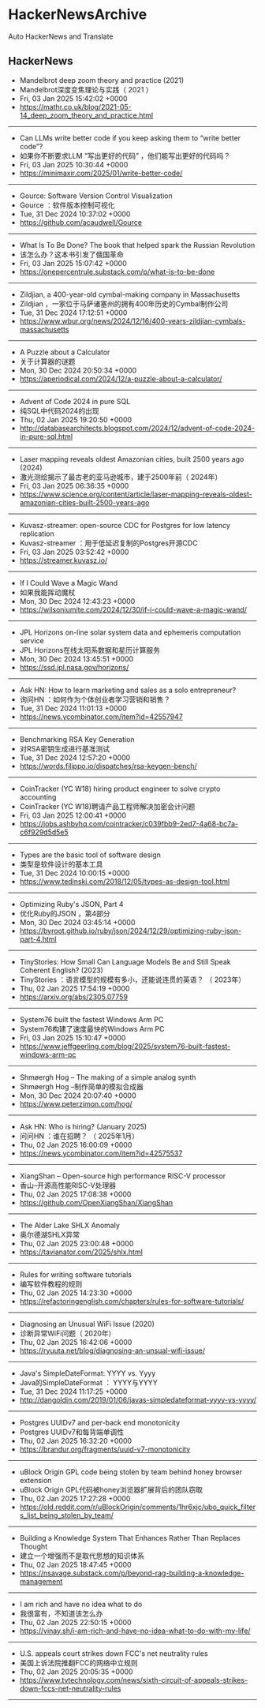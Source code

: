 # HackerNewsArchive
Auto HackerNews and Translate

## HackerNews
* Mandelbrot deep zoom theory and practice (2021)
* Mandelbrot深度变焦理论与实践（ 2021 ）
* Fri, 03 Jan 2025 15:42:02 +0000
* https://mathr.co.uk/blog/2021-05-14_deep_zoom_theory_and_practice.html
----
* Can LLMs write better code if you keep asking them to “write better code”?
* 如果你不断要求LLM “写出更好的代码” ，他们能写出更好的代码吗？
* Fri, 03 Jan 2025 10:30:44 +0000
* https://minimaxir.com/2025/01/write-better-code/
----
* Gource: Software Version Control Visualization
* Gource ：软件版本控制可视化
* Tue, 31 Dec 2024 10:37:02 +0000
* https://github.com/acaudwell/Gource
----
* What Is To Be Done? The book that helped spark the Russian Revolution
* 该怎么办？这本书引发了俄国革命
* Fri, 03 Jan 2025 15:07:42 +0000
* https://onepercentrule.substack.com/p/what-is-to-be-done
----
* Zildjian, a 400-year-old cymbal-making company in Massachusetts
* Zildjian ，一家位于马萨诸塞州的拥有400年历史的Cymbal制作公司
* Tue, 31 Dec 2024 17:12:51 +0000
* https://www.wbur.org/news/2024/12/16/400-years-zildjian-cymbals-massachusetts
----
* A Puzzle about a Calculator
* 关于计算器的谜题
* Mon, 30 Dec 2024 20:50:34 +0000
* https://aperiodical.com/2024/12/a-puzzle-about-a-calculator/
----
* Advent of Code 2024 in pure SQL
* 纯SQL中代码2024的出现
* Thu, 02 Jan 2025 19:20:50 +0000
* http://databasearchitects.blogspot.com/2024/12/advent-of-code-2024-in-pure-sql.html
----
* Laser mapping reveals oldest Amazonian cities, built 2500 years ago (2024)
* 激光测绘揭示了最古老的亚马逊城市，建于2500年前（ 2024年）
* Fri, 03 Jan 2025 06:36:35 +0000
* https://www.science.org/content/article/laser-mapping-reveals-oldest-amazonian-cities-built-2500-years-ago
----
* Kuvasz-streamer: open-source CDC for Postgres for low latency replication
* Kuvasz-streamer ：用于低延迟复制的Postgres开源CDC
* Fri, 03 Jan 2025 03:52:42 +0000
* https://streamer.kuvasz.io/
----
* If I Could Wave a Magic Wand
* 如果我能挥动魔杖
* Mon, 30 Dec 2024 12:43:23 +0000
* https://wilsoniumite.com/2024/12/30/if-i-could-wave-a-magic-wand/
----
* JPL Horizons on-line solar system data and ephemeris computation service
* JPL Horizons在线太阳系数据和星历计算服务
* Mon, 30 Dec 2024 13:45:51 +0000
* https://ssd.jpl.nasa.gov/horizons/
----
* Ask HN: How to learn marketing and sales as a solo entrepreneur?
* 询问HN ：如何作为个体创业者学习营销和销售？
* Tue, 31 Dec 2024 11:01:13 +0000
* https://news.ycombinator.com/item?id=42557947
----
* Benchmarking RSA Key Generation
* 对RSA密钥生成进行基准测试
* Tue, 31 Dec 2024 12:57:20 +0000
* https://words.filippo.io/dispatches/rsa-keygen-bench/
----
* CoinTracker (YC W18) hiring product engineer to solve crypto accounting
* CoinTracker (YC W18)聘请产品工程师解决加密会计问题
* Fri, 03 Jan 2025 12:00:41 +0000
* https://jobs.ashbyhq.com/cointracker/c039fbb9-2ed7-4a68-bc7a-c6f929d5d5e5
----
* Types are the basic tool of software design
* 类型是软件设计的基本工具
* Tue, 31 Dec 2024 10:00:15 +0000
* https://www.tedinski.com/2018/12/05/types-as-design-tool.html
----
* Optimizing Ruby's JSON, Part 4
* 优化Ruby的JSON ，第4部分
* Mon, 30 Dec 2024 03:45:14 +0000
* https://byroot.github.io/ruby/json/2024/12/29/optimizing-ruby-json-part-4.html
----
* TinyStories: How Small Can Language Models Be and Still Speak Coherent English? (2023)
* TinyStories ：语言模型的规模有多小，还能说连贯的英语？ （ 2023年）
* Thu, 02 Jan 2025 17:54:19 +0000
* https://arxiv.org/abs/2305.07759
----
* System76 built the fastest Windows Arm PC
* System76构建了速度最快的Windows Arm PC
* Fri, 03 Jan 2025 15:10:47 +0000
* https://www.jeffgeerling.com/blog/2025/system76-built-fastest-windows-arm-pc
----
* Shmøergh Hog – The making of a simple analog synth
* Shmøergh Hog –制作简单的模拟合成器
* Mon, 30 Dec 2024 20:07:40 +0000
* https://www.peterzimon.com/hog/
----
* Ask HN: Who is hiring? (January 2025)
* 问问HN ：谁在招聘？ （ 2025年1月）
* Thu, 02 Jan 2025 16:00:09 +0000
* https://news.ycombinator.com/item?id=42575537
----
* XiangShan – Open-source high performance RISC-V processor
* 香山–开源高性能RISC-V处理器
* Thu, 02 Jan 2025 17:08:38 +0000
* https://github.com/OpenXiangShan/XiangShan
----
* The Alder Lake SHLX Anomaly
* 奥尔德湖SHLX异常
* Thu, 02 Jan 2025 23:00:48 +0000
* https://tavianator.com/2025/shlx.html
----
* Rules for writing software tutorials
* 编写软件教程的规则
* Thu, 02 Jan 2025 14:23:30 +0000
* https://refactoringenglish.com/chapters/rules-for-software-tutorials/
----
* Diagnosing an Unusual WiFi Issue (2020)
* 诊断异常WiFi问题（ 2020年）
* Thu, 02 Jan 2025 16:42:06 +0000
* https://ryuuta.net/blog/diagnosing-an-unsual-wifi-issue/
----
* Java's SimpleDateFormat: YYYY vs. Yyyy
* Java的SimpleDateFormat ： YYYY与YYYY
* Tue, 31 Dec 2024 11:17:25 +0000
* http://dangoldin.com/2019/01/06/javas-simpledateformat-yyyy-vs-yyyy/
----
* Postgres UUIDv7 and per-back end monotonicity
* Postgres UUIDv7和每背端单调性
* Thu, 02 Jan 2025 16:32:20 +0000
* https://brandur.org/fragments/uuid-v7-monotonicity
----
* uBlock Origin GPL code being stolen by team behind honey browser extension
* uBlock Origin GPL代码被honey浏览器扩展背后的团队窃取
* Thu, 02 Jan 2025 17:27:28 +0000
* https://old.reddit.com/r/uBlockOrigin/comments/1hr6xjc/ubo_quick_filters_list_being_stolen_by_team/
----
* Building a Knowledge System That Enhances Rather Than Replaces Thought
* 建立一个增强而不是取代思想的知识体系
* Thu, 02 Jan 2025 18:47:45 +0000
* https://nsavage.substack.com/p/beyond-rag-building-a-knowledge-management
----
* I am rich and have no idea what to do
* 我很富有，不知道该怎么办
* Thu, 02 Jan 2025 22:50:15 +0000
* https://vinay.sh/i-am-rich-and-have-no-idea-what-to-do-with-my-life/
----
* U.S. appeals court strikes down FCC's net neutrality rules
* 美国上诉法院推翻FCC的网络中立规则
* Thu, 02 Jan 2025 20:05:35 +0000
* https://www.tvtechnology.com/news/sixth-circuit-of-appeals-strikes-down-fccs-net-neutrality-rules
----

